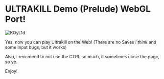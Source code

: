 # ULTRAKILL Demo (Prelude) WebGL Port!

![KOyL1d](https://github.com/user-attachments/assets/f9fad4d9-77cc-4021-9133-390ed9d501e6)

Yes, now you can play Ultrakill on the Web!
(There are no Saves *i think* and some Input bugs, but it works)

Also, i recomend to not use the CTRL so much, it sometimes close the page, so ye.

Enjoy!
